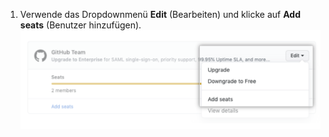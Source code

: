 1. Verwende das Dropdownmenü **Edit** (Bearbeiten) und klicke auf **Add seats** (Benutzer hinzufügen). ![Dropdownmenü „Edit" (Bearbeiten)](/assets/images/help/billing/add-seats-dropdown.png)

